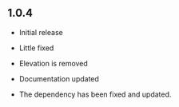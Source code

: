 ## 1.0.4

* Initial release

* Little fixed

* Elevation is removed

* Documentation updated 

* The dependency has been fixed and updated.